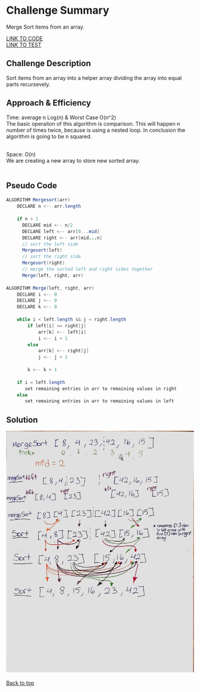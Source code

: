# Challenge Summary
Merge Sort items from an array. 

[LINK TO CODE](https://github.com/daesy13/data-structures-and-algorithms/blob/master/code401challenges/src/main/java/code401challenges/mergeSort/mergeSort.java)</br>
[LINK TO TEST](https://github.com/daesy13/data-structures-and-algorithms/blob/master/code401challenges/src/test/java/code401challenges/mergeSortTest/mergeSortTest.java)</br>

## Challenge Description
Sort items from an array into a helper array dividing the array into equal parts recursevely.</br>

## Approach & Efficiency
Time: average n Log(n) & Worst Case O(n^2)</br>
The basic operaiton of this algorithm is comparison. This will happen n number of times twice, because is using a nested loop. In conclusion the algorithm is going to be n squared.</br></br>

Space: O(n)</br>
We are creating a new array to store new sorted array.</br></br>

## Pseudo Code
```java
ALGORITHM Mergesort(arr)
    DECLARE n <-- arr.length
           
    if n > 1
      DECLARE mid <-- n/2
      DECLARE left <-- arr[0...mid]
      DECLARE right <-- arr[mid...n]
      // sort the left side
      Mergesort(left)
      // sort the right side
      Mergesort(right)
      // merge the sorted left and right sides together
      Merge(left, right, arr)

ALGORITHM Merge(left, right, arr)
    DECLARE i <-- 0
    DECLARE j <-- 0
    DECLARE k <-- 0

    while i < left.length && j < right.length
        if left[i] <= right[j]
            arr[k] <-- left[i]
            i <-- i + 1
        else
            arr[k] <-- right[j]
            j <-- j + 1
            
        k <-- k + 1

    if i = left.length
       set remaining entries in arr to remaining values in right
    else
       set remaining entries in arr to remaining values in left
```  

## Solution
<img src="../../../../assets/mergeSort.jpg" alt="drawing" width="900"/>
<!-- ![sort](../../../../assets/mergeSort.jpg) -->
</br></br><a href="#top">Back to top</a>
